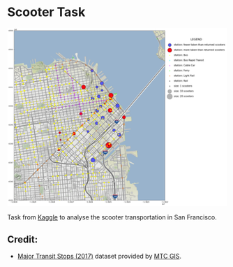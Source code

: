 # Scooter Task

![Screenshot](screenshot.png)

Task from [Kaggle](https://www.kaggle.com/benhamner/sf-bay-area-bike-share) to analyse the scooter transportation in San Francisco.

## Credit:
* [Major Transit Stops (2017)](http://opendata.mtc.ca.gov/datasets/major-transit-stops-2017) dataset provided by [MTC GIS](http://gis.mtc.ca.gov/home/#we-are-mtc). 
